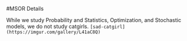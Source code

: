 #MSOR Details

While we study Probability and Statistics, Optimization, and Stochastic models, we do not study catgirls. `[sad-catgirl](https://imgur.com/gallery/L41aC8Q)`